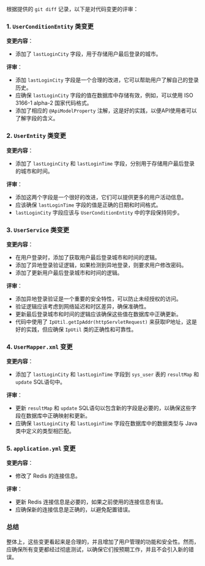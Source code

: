 根据提供的 `git diff` 记录，以下是对代码变更的评审：

### 1. `UserConditionEntity` 类变更

**变更内容**：
- 添加了 `lastLoginCity` 字段，用于存储用户最后登录的城市。

**评审**：
- 添加 `lastLoginCity` 字段是一个合理的改进，它可以帮助用户了解自己的登录历史。
- 应确保 `lastLoginCity` 字段的值在数据库中存储有效，例如，可以使用 ISO 3166-1 alpha-2 国家代码格式。
- 添加了相应的 `@ApiModelProperty` 注解，这是好的实践，以便API使用者可以了解字段的含义。

### 2. `UserEntity` 类变更

**变更内容**：
- 添加了 `lastLoginCity` 和 `lastLoginTime` 字段，分别用于存储用户最后登录的城市和时间。

**评审**：
- 添加这两个字段是一个很好的改进，它们可以提供更多的用户活动信息。
- 应该确保 `lastLoginTime` 字段的值是正确的日期和时间格式。
- `lastLoginCity` 字段应该与 `UserConditionEntity` 中的字段保持同步。

### 3. `UserService` 类变更

**变更内容**：
- 在用户登录时，添加了获取用户最后登录城市和时间的逻辑。
- 添加了异地登录验证逻辑，如果检测到异地登录，则要求用户修改密码。
- 添加了更新用户最后登录城市和时间的逻辑。

**评审**：
- 添加异地登录验证是一个重要的安全特性，可以防止未经授权的访问。
- 验证逻辑应该考虑到网络延迟和时区差异，确保准确性。
- 更新最后登录城市和时间的逻辑应该确保这些值在数据库中正确更新。
- 代码中使用了 `IpUtil.getIpAddr(httpServletRequest)` 来获取IP地址，这是好的实践，但应确保 `IpUtil` 类的正确性和可靠性。

### 4. `UserMapper.xml` 变更

**变更内容**：
- 添加了 `lastLoginCity` 和 `lastLoginTime` 字段到 `sys_user` 表的 `resultMap` 和 `update` SQL语句中。

**评审**：
- 更新 `resultMap` 和 `update` SQL语句以包含新的字段是必要的，以确保这些字段在数据库中正确映射和更新。
- 应确保 `lastLoginCity` 和 `lastLoginTime` 字段在数据库中的数据类型与 Java 类中定义的类型相匹配。

### 5. `application.yml` 变更

**变更内容**：
- 修改了 Redis 的连接信息。

**评审**：
- 更新 Redis 连接信息是必要的，如果之前使用的连接信息有误。
- 应确保新的连接信息是正确的，以避免配置错误。

### 总结

整体上，这些变更看起来是合理的，并且增加了用户管理的功能和安全性。然而，应确保所有变更都经过彻底测试，以确保它们按预期工作，并且不会引入新的错误。